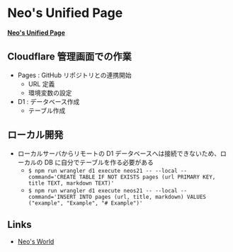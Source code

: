 # Neo's Unified Page

**[Neo's Unified Page](https://neos21.pages.dev/)**


## Cloudflare 管理画面での作業

- Pages : GitHub リポジトリとの連携開始
    - URL 定義
    - 環境変数の設定
- D1 : データベース作成
    - テーブル作成


## ローカル開発

- ローカルサーバからリモートの D1 データベースへは接続できないため、ローカルの DB に自分でテーブルを作る必要がある
    - `$ npm run wrangler d1 execute neos21 -- --local --command='CREATE TABLE IF NOT EXISTS pages (url PRIMARY KEY, title TEXT, markdown TEXT)'`
    - `$ npm run wrangler d1 execute neos21 -- --local --command='INSERT INTO pages (url, title, markdown) VALUES ("example", "Example", "# Example")'`


## Links

- [Neo's World](https://neos21.net/)
